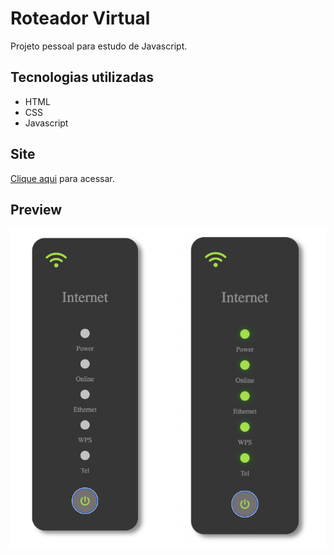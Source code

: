 # Roteador Virtual
Projeto pessoal para estudo de Javascript.

## Tecnologias utilizadas
- HTML
- CSS
- Javascript

## Site
<a href="https://roteadorvirtual.netlify.app/">Clique aqui</a> para acessar.

## Preview
![alt text](https://github.com/lucasreald/Roteador-Virtual/blob/main/img/siteImg.png?raw=true)
